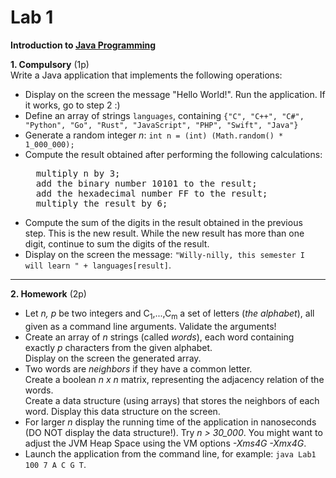 <html>
<body>

<h1> Lab 1</h1>
<p>

<b>Introduction to <a href="https://docs.oracle.com/javase/tutorial/">Java Programming</a></b> <br/>

<p>
<p><b>1. Compulsory</b> (1p) <br/>
Write a Java application that implements the following operations: <br/>
<ul>
<li> Display on the screen the message "Hello World!". Run the application. If it works, go to step 2 :)
<li> Define an array of strings <code>languages</code>, containing <code>{"C", "C++", "C#", "Python", "Go", "Rust", "JavaScript", "PHP", "Swift", "Java"}</code>
<li> Generate a random integer <i>n</i>: <code>int n = (int) (Math.random() * 1_000_000);</code>
<li> Compute the result obtained after performing the following calculations:
<pre>
  multiply n by 3;
  add the binary number 10101 to the result;
  add the hexadecimal number FF to the result;
  multiply the result by 6;
</pre>
<li> Compute the sum of the digits in the result obtained in the previous step. This is the new result. 
While the new result has more than one digit, continue to sum the digits of the result.
<li>Display on the screen the message: <code>"Willy-nilly, this semester I will learn " + languages[result]</code>.
</ul>
  
<hr>
<p><b>2. Homework</b> (2p)
<ul>
<li> Let <i>n, p</i> be two integers and C<sub>1</sub>,...,C<sub>m</sub> a set of letters (<i>the alphabet</i>), all given as a command line arguments. Validate the arguments!
<li> Create an array of <i>n</i> strings (called <i>words</i>), each word containing exactly <i>p</i> characters from the given alphabet. <br/> 
Display on the screen the generated array.

<li> Two words are <i>neighbors</i> if they have a common letter.  <br/>
Create a boolean <i>n x n</i> matrix, representing the adjacency relation of the words. <br/>
Create a data structure (using arrays) that stores the neighbors of each word. Display this data structure on the screen.

<li> For larger <i>n</i> display the running time of the application in nanoseconds (DO NOT display the data structure!). 
Try <i>n &gt; 30_000</i>. You might want to adjust the JVM Heap Space using the VM options <i>-Xms4G -Xmx4G</i>.
<li> Launch the application from the command line, for example: <code>java Lab1 100 7 A C G T</code>.
</ul>

</body>
</html>
